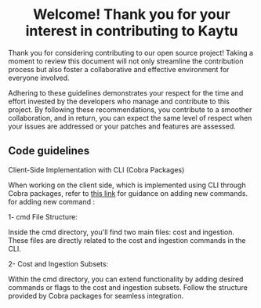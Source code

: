 <h1 align="center"> Welcome! Thank you for your interest in contributing to Kaytu </h1>

Thank you for considering contributing to our open source project! Taking a moment to review this document will not only streamline the contribution process but also foster a collaborative and effective environment for everyone involved.

Adhering to these guidelines demonstrates your respect for the time and effort invested by the developers who manage and contribute to this project. By following these recommendations, you contribute to a smoother collaboration, and in return, you can expect the same level of respect when your issues are addressed or your patches and features are assessed.

## Code guidelines
Client-Side Implementation with CLI (Cobra Packages)

When working on the client side, which is implemented using CLI through Cobra packages, refer to [this link](https://github.com/spf13/cobra) for guidance on adding new commands.
for adding new command :

1- cmd File Structure:

Inside the cmd directory, you'll find two main files: cost and ingestion. These files are directly related to the cost and ingestion commands in the CLI.

2- Cost and Ingestion Subsets:

Within the cmd directory, you can extend functionality by adding desired commands or flags to the cost and ingestion subsets. Follow the structure provided by Cobra packages for seamless integration.